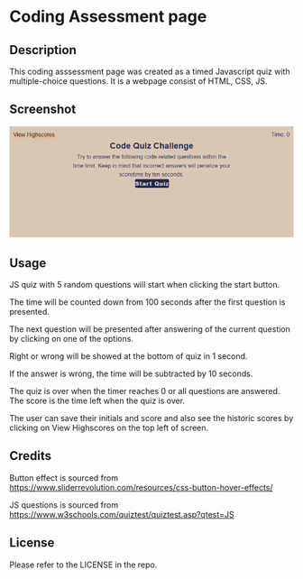 # Coding Assessment page

## Description

This coding asssessment page was created as a timed Javascript quiz with multiple-choice questions. It is a webpage consist of HTML, CSS, JS.

## Screenshot

![Screenshot](./assets/images/ScreenShot.PNG)

## Usage

JS quiz with 5 random questions will start when clicking the start button.

The time will be counted down from 100 seconds after the first question is presented.

The next question will be presented after answering of the current question by clicking on one of the options.

Right or wrong will be showed at the bottom of quiz in 1 second.

If the answer is wrong, the time will be subtracted by 10 seconds.

The quiz is over when the timer reaches 0 or all questions are answered. The score is the time left when the quiz is over.

The user can save their initials and score and also see the historic scores by clicking on View Highscores on the top left of screen.

## Credits

Button effect is sourced from https://www.sliderrevolution.com/resources/css-button-hover-effects/

JS questions is sourced from https://www.w3schools.com/quiztest/quiztest.asp?qtest=JS

## License

Please refer to the LICENSE in the repo.
